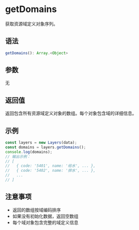 # getDomains

获取资源域定义对象序列。

## 语法

```javascript
getDomains(): Array.<Object>
```

## 参数

无

## 返回值

返回包含所有资源域定义对象的数组。每个对象包含域的详细信息。

## 示例

```javascript
const layers = new Layers(data);
const domains = layers.getDomains();
console.log(domains);
// 输出示例：
// [
//   { code: '5401', name: '给水', ... },
//   { code: '5402', name: '排水', ... },
//   ...
// ]
```

## 注意事项

- 返回的数组按域编码排序
- 如果没有初始化数据，返回空数组
- 每个域对象包含完整的域定义信息 
